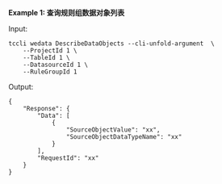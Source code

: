 **Example 1: 查询规则组数据对象列表**



Input: 

```
tccli wedata DescribeDataObjects --cli-unfold-argument  \
    --ProjectId 1 \
    --TableId 1 \
    --DatasourceId 1 \
    --RuleGroupId 1
```

Output: 
```
{
    "Response": {
        "Data": [
            {
                "SourceObjectValue": "xx",
                "SourceObjectDataTypeName": "xx"
            }
        ],
        "RequestId": "xx"
    }
}
```

